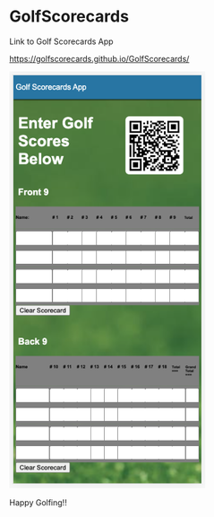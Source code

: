 # GolfScorecards

Link to Golf Scorecards App

https://golfscorecards.github.io/GolfScorecards/


<img src="Screen Shot 2023-01-12 at 2.39.00 PM.png" width="350">

Happy Golfing!!